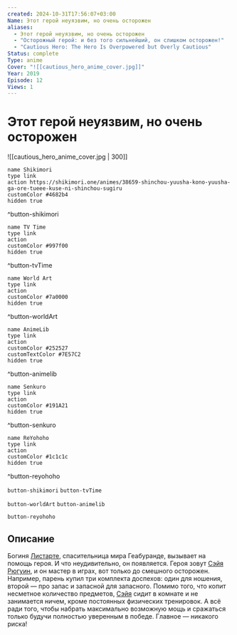 ```yaml
---
created: 2024-10-31T17:56:07+03:00
Name: Этот герой неуязвим, но очень осторожен
aliases:
  - Этот герой неуязвим, но очень осторожен
  - "Осторожный герой: и без того сильнейший, он слишком осторожен!"
  - "Cautious Hero: The Hero Is Overpowered but Overly Cautious"
Status: complete
Type: anime
Cover: "![[cautious_hero_anime_cover.jpg]]"
Year: 2019
Episode: 12
Views: 1
---
```


# Этот герой неуязвим, но очень осторожен

![[cautious_hero_anime_cover.jpg | 300]]

```button
name Shikimori
type link
action https://shikimori.one/animes/38659-shinchou-yuusha-kono-yuusha-ga-ore-tueee-kuse-ni-shinchou-sugiru
customColor #4682b4
hidden true
```
^button-shikimori

```button
name TV Time
type link
action 
customColor #997f00
hidden true
```
^button-tvTime

```button
name World Art
type link
action 
customColor #7a0000
hidden true
```
^button-worldArt

```button
name AnimeLib
type link
action 
customColor #252527
customTextColor #7E57C2
hidden true
```
^button-animelib

```button
name Senkuro
type link
action 
customColor #191A21
hidden true
```
^button-senkuro

```button
name ReYohoho
type link
action 
customColor #1c1c1c
hidden true
```
^button-reyohoho



`button-shikimori` `button-tvTime`

`button-worldArt` `button-animelib`

`button-reyohoho`

## Описание

Богиня [Листарте](https://shikimori.one/characters/173686-ristarte), спасительница мира Геабуранде, вызывает на помощь героя. И что неудивительно, он появляется. Героя зовут [Сэйя Рюгуин](https://shikimori.one/characters/173685-seiya-ryuuguuin), и он мастер в играх, вот только до смешного осторожен. Например, парень купил три комплекта доспехов: один для ношения, второй — про запас и запасной для запасного. Помимо того, что копит несметное количество предметов, [Сэйя](https://shikimori.one/characters/173685-seiya-ryuuguuin) сидит в комнате и не занимается ничем, кроме постоянных физических тренировок. А всё ради того, чтобы набрать максимально возможную мощь и сражаться только будучи полностью уверенным в победе. Главное — никакого риска!
